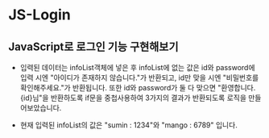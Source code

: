 # JS-Login

## JavaScript로 로그인 기능 구현해보기

- 입력된 데이터는 infoList객체에 넣은 후 infoList에 없는 값은 id와 password에 입력 시엔 "아이디가 존재하지 않습니다."가 반환되고, id만 맞을 시엔 "비밀번호를 확인해주세요."가 반환됩니다. 또한 id와 password가 둘 다 맞으면 "환영합니다. {id}님"을 반환하도록 if문을 중첩사용하여 3가지의 결과가 반환되도록 로직을 만들어보았습니다.

* 현재 입력된 infoList의 값은 "sumin : 1234"와 "mango : 6789" 입니다.
